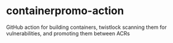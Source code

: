 # containerpromo-action
GitHub action for building containers, twistlock scanning them for vulnerabilities, and promoting them between ACRs
